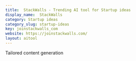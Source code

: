 ```yaml
---
title:  StackWalls - Trending AI tool for Startup ideas
display_name:  StackWalls
category: Startup ideas
category_slug: startup-ideas
key: joinstackwalls_com
website: https://joinstackwalls.com/
layout: aitool
---
```


Tailored content generation
